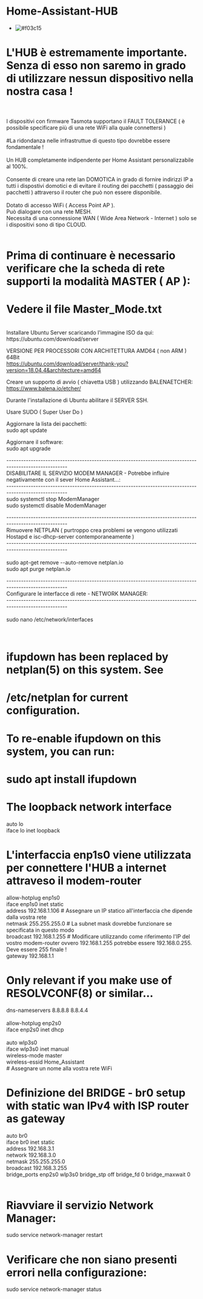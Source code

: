 # Home-Assistant-HUB</br>

- ![#f03c15](https://placehold.it/15/f03c15/000000?text=+)
<h1>L'HUB è estremamente importante. Senza di esso non saremo in grado di utilizzare nessun dispositivo nella nostra casa !
</h1></br>
</br>
I dispositivi con firmware Tasmota supportano il FAULT TOLERANCE ( è possibile specificare più di una rete WiFi alla quale connettersi )</br>
</br>
#La ridondanza nelle infrastruttue di questo tipo dovrebbe essere fondamentale !</br>
</br>
Un HUB completamente indipendente per Home Assistant personalizzabile al 100%.<br/>
</br>
Consente di creare una rete lan DOMOTICA in grado di fornire indirizzi IP a tutti i dispostivi domotici e di evitare
il routing dei pacchetti ( passaggio dei pacchetti ) attraverso il router che può non essere disponibile.<br/>
</br>
Dotato di accesso WiFi ( Access Point AP ).<br/>
Può dialogare con una rete MESH.<br/>
Necessita di una connessione WAN ( Wide Area Network - Internet ) solo se i dispositivi sono di tipo CLOUD.<br/>
<br/>

# Prima di continuare è necessario verificare che la scheda di rete supporti la modalità MASTER ( AP ):<br/>
# Vedere il file Master_Mode.txt

<br/>
Installare Ubuntu Server scaricando l'immagine ISO da qui:<br/>
https://ubuntu.com/download/server<br/>

VERSIONE PER PROCESSORI CON ARCHITETTURA AMD64 ( non ARM ) 64Bit<br/>
https://ubuntu.com/download/server/thank-you?version=18.04.4&architecture=amd64<br/>

Creare un supporto di avvio ( chiavetta USB ) utilizzando BALENAETCHER:<br/>
https://www.balena.io/etcher/<br/>

Durante l'installazione di Ubuntu abilitare il SERVER SSH.<br/>

Usare SUDO ( Super User Do )

Aggiornare la lista dei pacchetti:<br/>
sudo apt update<br/>

Aggiornare il software:<br/>
sudo apt upgrade<br/>

-------------------------------------------------------------------------------------------------------</br>
DISABILITARE IL SERVIZIO MODEM MANAGER - Potrebbe influire negativamente con il sever Home Assistant...:</br>
-------------------------------------------------------------------------------------------------------</br>
sudo systemctl stop ModemManager</br>
sudo systemctl disable ModemManager</br>

-------------------------------------------------------------------------------------------------------</br>
Rimuovere NETPLAN ( purtroppo crea problemi se vengono utilizzati Hostapd e isc-dhcp-server contemporaneamente )</br>
-------------------------------------------------------------------------------------------------------</br>
</br>
sudo apt-get remove --auto-remove netplan.io</br>
sudo apt purge netplan.io</br>

-------------------------------------------------------------------------------------------------------</br>
Configurare le interfacce di rete - NETWORK MANAGER:</br>
-------------------------------------------------------------------------------------------------------</br>
</br>
sudo nano /etc/network/interfaces</br>
</br>
</br>
# ifupdown has been replaced by netplan(5) on this system.  See</br>
# /etc/netplan for current configuration.</br>
# To re-enable ifupdown on this system, you can run:</br>
#    sudo apt install ifupdown</br>

# The loopback network interface</br>
auto lo</br>
iface lo inet loopback</br>

# L'interfaccia enp1s0 viene utilizzata per connettere l'HUB a internet attraveso il modem-router</br>
allow-hotplug enp1s0</br>
iface enp1s0 inet static</br>
  address 192.168.1.106 # Assegnare un IP statico all'interfaccia che dipende dalla vostra rete</br>
  netmask 255.255.255.0 # La subnet mask dovrebbe funzionare se specificata in questo modo</br>
  broadcast 192.168.1.255 # Modificare utilizzando come riferimento l'IP del vostro modem-router ovvero 192.168.1.255 potrebbe essere 192.168.0.255. Deve essere 255 finale !</br>
  gateway 192.168.1.1</br>
  # Only relevant if you make use of RESOLVCONF(8) or similar...</br>
  dns-nameservers 8.8.8.8 8.8.4.4</br>
</br>
allow-hotplug enp2s0</br>
iface enp2s0 inet dhcp</br>
</br>
auto wlp3s0</br>
iface wlp3s0 inet manual</br>
wireless-mode master</br>
wireless-essid Home_Assistant</br> # Assegnare un nome alla vostra rete WiFi

# Definizione del BRIDGE - br0 setup with static wan IPv4 with ISP router as gateway</br>
auto br0</br>
iface br0 inet static</br>
 address 192.168.3.1</br>
 network 192.168.3.0</br>
 netmask 255.255.255.0</br>
 broadcast 192.168.3.255</br>
 bridge_ports enp2s0 wlp3s0
 bridge_stp off
 bridge_fd 0
 bridge_maxwait 0</br>
 </br>
# Riavviare il servizio Network Manager:</br>
sudo service network-manager restart</br>
# Verificare che non siano presenti errori nella configurazione:</br>
sudo service network-manager status</br>
